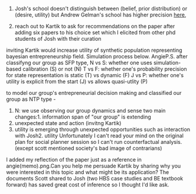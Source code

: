 1. Josh's school doesn't distinguish between (belief, prior distribution) or  (desire, utility) but Andrew Gelman's school has higher precision [here](https://statmodeling.stat.columbia.edu/2015/07/15/prior-information-not-prior-belief/),



2. reach out to Kartik to ask for recommendations on the paper after adding six papers to his choice set which I elicited from other phd students of Josh with their curation

inviting Kartik would increase utility of synthetic population representing bayesian entrepreneurship field. Simulation process below.
AngieP.S. after classifyng our group as SFP type,
N vs S: whether one uses simulation-based calibration (S) or not (N)
T vs F: whether one's probability precision for state representation is static (T) vs dynamic (F)
J vs P: whether one's utility is explicit from the start (J) vs allows quasi-utlity (P)

to model our group's entrepreneurial decision making and classified our group as NTP type - 
1. N: we use observing our group dynamics and sense two main changes:1. information span of "our group" is extending
2. unexpected state and action (invitng Kartik) 
3. utility is emerging through unexpected opportunities such as interaction with Josh2. utility
Unfortunately I can't read your mind on the original plan for social planner session so I can't run counterfactual analysis. 
(except scott mentioned society's bad image of contrarians)

I added my reflection of the paper just as a reference in angie(memo).png.Can you help me persuade Kartik by sharing why you were interested in this topic and what might be its application? The documents Scott shared to Josh (two HBS case studies and BE textbook forward) has saved great cost of inference so I thought I'd like ask.
